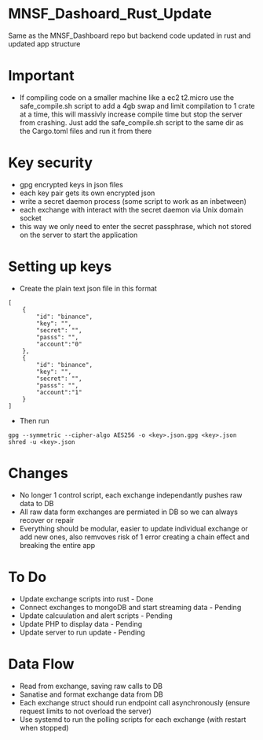 # MNSF_Dashoard_Rust_Update
Same as the MNSF_Dashboard repo but backend code updated in rust and updated app structure

# Important
- If compiling code on a smaller machine like a ec2 t2.micro use the safe_compile.sh script to add a 4gb swap and limit compilation to 1 crate at a time, this will massivly increase compile time but stop the server from crashing. Just add the safe_compile.sh script to the same dir as the Cargo.toml files and run it from there

# Key security
- gpg encrypted keys in json files
- each key pair gets its own encrypted json
- write a secret daemon process (some script to work as an inbetween)
- each exchange with interact with the secret daemon via Unix domain socket
- this way we only need to enter the secret passphrase, which not stored on the server to start the application

# Setting up keys
- Create the plain text json file in this format
```
[
    {
        "id": "binance",
        "key": "",
        "secret": "",
        "passs": "",
        "account":"0"
    },
    {
        "id": "binance",
        "key": "",
        "secret": "",
        "passs": "",
        "account":"1"
    }
]
```
- Then run
```
gpg --symmetric --cipher-algo AES256 -o <key>.json.gpg <key>.json
shred -u <key>.json
```

# Changes
- No longer 1 control script, each exchange independantly pushes raw data to DB
- All raw data form exchanges are permiated in DB so we can always recover or repair
- Everything should be modular, easier to update individual exchange or add new ones, also remvoves risk of 1 error creating a chain effect and breaking the entire app

# To Do
- Update exchange scripts into rust - Done
- Connect exchanges to mongoDB and start streaming data - Pending
- Update calcuulation and alert scripts - Pending
- Update PHP to display data - Pending
- Update server to run update - Pending

# Data Flow
- Read from exchange, saving raw calls to DB
- Sanatise and format exchange data from DB
- Each exchange struct should run endpoint call asynchronously (ensure request limits to not overload the server)
- Use systemd to run the polling scripts for each exchange (with restart when stopped)

